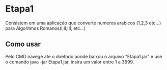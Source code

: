 # Etapa1
Consistem em uma aplicação que converte numeros arabicos (1,2,3 etc...) para Algoritmos Romanos(I,II,III, etc...)

## Como usar
Pelo CMD navege ate o diretorio aonde baixou o arquivo "Etapa1.jar"  e use o comando java -jar Etapa1.jar, insira um valor entre 1 a 3999.
